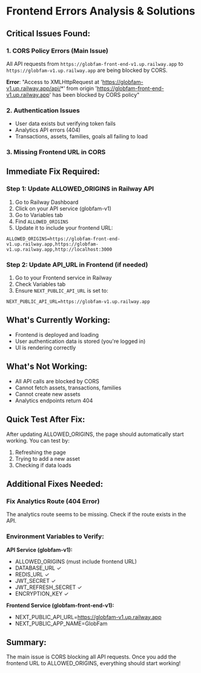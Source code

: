 # Frontend Errors Analysis & Solutions

## Critical Issues Found:

### 1. CORS Policy Errors (Main Issue)
All API requests from `https://globfam-front-end-v1.up.railway.app` to `https://globfam-v1.up.railway.app` are being blocked by CORS.

**Error**: "Access to XMLHttpRequest at 'https://globfam-v1.up.railway.app/api/*' from origin 'https://globfam-front-end-v1.up.railway.app' has been blocked by CORS policy"

### 2. Authentication Issues
- User data exists but verifying token fails
- Analytics API errors (404)
- Transactions, assets, families, goals all failing to load

### 3. Missing Frontend URL in CORS

## Immediate Fix Required:

### Step 1: Update ALLOWED_ORIGINS in Railway API

1. Go to Railway Dashboard
2. Click on your API service (globfam-v1)
3. Go to Variables tab
4. Find `ALLOWED_ORIGINS`
5. Update it to include your frontend URL:

```
ALLOWED_ORIGINS=https://globfam-front-end-v1.up.railway.app,https://globfam-v1.up.railway.app,http://localhost:3000
```

### Step 2: Update API_URL in Frontend (if needed)

1. Go to your Frontend service in Railway
2. Check Variables tab
3. Ensure `NEXT_PUBLIC_API_URL` is set to:
```
NEXT_PUBLIC_API_URL=https://globfam-v1.up.railway.app
```

## What's Currently Working:
- Frontend is deployed and loading
- User authentication data is stored (you're logged in)
- UI is rendering correctly

## What's Not Working:
- All API calls are blocked by CORS
- Cannot fetch assets, transactions, families
- Cannot create new assets
- Analytics endpoints return 404

## Quick Test After Fix:

After updating ALLOWED_ORIGINS, the page should automatically start working. You can test by:
1. Refreshing the page
2. Trying to add a new asset
3. Checking if data loads

## Additional Fixes Needed:

### Fix Analytics Route (404 Error)
The analytics route seems to be missing. Check if the route exists in the API.

### Environment Variables to Verify:

**API Service (globfam-v1):**
- ALLOWED_ORIGINS (must include frontend URL)
- DATABASE_URL ✓
- REDIS_URL ✓
- JWT_SECRET ✓
- JWT_REFRESH_SECRET ✓
- ENCRYPTION_KEY ✓

**Frontend Service (globfam-front-end-v1):**
- NEXT_PUBLIC_API_URL=https://globfam-v1.up.railway.app
- NEXT_PUBLIC_APP_NAME=GlobFam

## Summary:

The main issue is CORS blocking all API requests. Once you add the frontend URL to ALLOWED_ORIGINS, everything should start working!